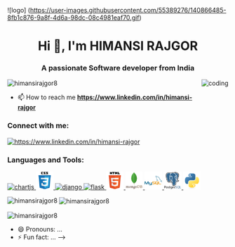 ![logo] (https://user-images.githubusercontent.com/55389276/140866485-8fb1c876-9a8f-4d6a-98dc-08c4981eaf70.gif)
<h1 align="center">Hi 👋, I'm HIMANSI RAJGOR</h1>
<h3 align="center">A passionate Software developer from India</h3>
<img align="right" alt="coding" widhth="200"  height="200"src="https://user-images.githubusercontent.com/55389276/140866485-8fb1c876-9a8f-4d6a-98dc-08c4981eaf70.gif"

<p align="left"> <img src="https://komarev.com/ghpvc/?username=himansirajgor8&label=Profile%20views&color=0e75b6&style=flat" alt="himansirajgor8" /> </p>

- 📫 How to reach me **https://www.linkedin.com/in/himansi-rajgor**

<h3 align="left">Connect with me:</h3>
<p align="left">
<a href="https://linkedin.com/in/https://www.linkedin.com/in/himansi-rajgor" target="blank"><img align="center" src="https://raw.githubusercontent.com/rahuldkjain/github-profile-readme-generator/master/src/images/icons/Social/linked-in-alt.svg" alt="https://www.linkedin.com/in/himansi-rajgor" height="30" width="40" /></a>
</p>

<h3 align="left">Languages and Tools:</h3>
<p align="left"> <a href="https://www.chartjs.org" target="_blank" rel="noreferrer"> <img src="https://www.chartjs.org/media/logo-title.svg" alt="chartjs" width="40" height="40"/> </a> <a href="https://www.w3schools.com/css/" target="_blank" rel="noreferrer"> <img src="https://raw.githubusercontent.com/devicons/devicon/master/icons/css3/css3-original-wordmark.svg" alt="css3" width="40" height="40"/> </a> <a href="https://www.djangoproject.com/" target="_blank" rel="noreferrer"> <img src="https://cdn.worldvectorlogo.com/logos/django.svg" alt="django" width="40" height="40"/> </a> <a href="https://flask.palletsprojects.com/" target="_blank" rel="noreferrer"> <img src="https://www.vectorlogo.zone/logos/pocoo_flask/pocoo_flask-icon.svg" alt="flask" width="40" height="40"/> </a> <a href="https://www.w3.org/html/" target="_blank" rel="noreferrer"> <img src="https://raw.githubusercontent.com/devicons/devicon/master/icons/html5/html5-original-wordmark.svg" alt="html5" width="40" height="40"/> </a> <a href="https://www.mongodb.com/" target="_blank" rel="noreferrer"> <img src="https://raw.githubusercontent.com/devicons/devicon/master/icons/mongodb/mongodb-original-wordmark.svg" alt="mongodb" width="40" height="40"/> </a> <a href="https://www.mysql.com/" target="_blank" rel="noreferrer"> <img src="https://raw.githubusercontent.com/devicons/devicon/master/icons/mysql/mysql-original-wordmark.svg" alt="mysql" width="40" height="40"/> </a> <a href="https://www.postgresql.org" target="_blank" rel="noreferrer"> <img src="https://raw.githubusercontent.com/devicons/devicon/master/icons/postgresql/postgresql-original-wordmark.svg" alt="postgresql" width="40" height="40"/> </a> <a href="https://www.python.org" target="_blank" rel="noreferrer"> <img src="https://raw.githubusercontent.com/devicons/devicon/master/icons/python/python-original.svg" alt="python" width="40" height="40"/> </a> </p>

<p><img align="left" src="https://github-readme-stats.vercel.app/api/top-langs?username=himansirajgor8&show_icons=true&locale=en&layout=compact" alt="himansirajgor8" /></p>

<p>&nbsp;<img align="center" src="https://github-readme-stats.vercel.app/api?username=himansirajgor8&show_icons=true&locale=en" alt="himansirajgor8" /></p>

<p><img align="center" src="https://github-readme-streak-stats.herokuapp.com/?user=himansirajgor8&" alt="himansirajgor8" /></p>


- 😄 Pronouns: ...
- ⚡ Fun fact: ...
-->
